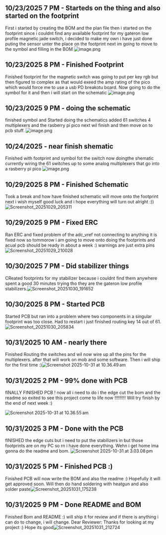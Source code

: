 <!--
  ===================    !!READ THIS NOTICE!!   ====================
  DO NOT edit this file manually. Your changes WILL BE OVERWRITTEN!
  This journal is auto generated and updated by Hack Club Blueprint.
  To edit this file, please edit your journal entries on Blueprint.
  ==================================================================
-->

## 10/23/2025 7 PM - Starteds on the thing and also started on the footprint  

First i started by creating the BOM and the plan file then i started on the footprint since i couldnt find any available footprint for my gateron low profile magnetic jade switch, i decided to make my own i have just done puting the sensor unter the place on the footprint next im going to move to the symbol and filling in the BOM
![image.png](https://blueprint.hackclub.com/user-attachments/blobs/proxy/eyJfcmFpbHMiOnsiZGF0YSI6NDY4MywicHVyIjoiYmxvYl9pZCJ9fQ==--74168f6ad4f0b32e9b2843283b8edae955a3fc3f/image.png)
  

## 10/23/2025 8 PM - Finished Footprint  

Finished footprint for the magnetic switch was going to put per key rgb but then figured to complex as that would exeed the amp rating of the pico which would force me to use a usb PD breakotu board. Now going to do the symbol for it and then i will start on the schematic
![image.png](https://blueprint.hackclub.com/user-attachments/blobs/proxy/eyJfcmFpbHMiOnsiZGF0YSI6NDY5NiwicHVyIjoiYmxvYl9pZCJ9fQ==--3c2797a49a09c00b5227802825e7a742d12161cb/image.png)
  

## 10/23/2025 9 PM - doing the schematic  

finished symbol and Started doing the schematics added 61 switches 4 multiplexers and the rasberry pi pico next wil finish and then move on to pcb stuff.
![image.png](https://blueprint.hackclub.com/user-attachments/blobs/proxy/eyJfcmFpbHMiOnsiZGF0YSI6NDY5NywicHVyIjoiYmxvYl9pZCJ9fQ==--140fdcfb0d2fa820114502bb90581ea2628696bf/image.png)
  

## 10/24/2025 - near finish shematic  

Finished with footprint and symbol fot the switch now doingthe shematic currently wiring the 61 switches up to some analog multiplexers that go into a rasberry pi pico 
![image.png](https://blueprint.hackclub.com/user-attachments/blobs/proxy/eyJfcmFpbHMiOnsiZGF0YSI6NTA0MywicHVyIjoiYmxvYl9pZCJ9fQ==--7bb4fb7c9819e5b4063a9feb0977569ff4cc4385/image.png)
  

## 10/29/2025 8 PM - Finished Schematic  

Took a break and how have finished schematic will move onto the footprint next i wish myself good luck and i hope everything will turn out alright :))![Screenshot_20251029_205311](https://blueprint.hackclub.com/user-attachments/blobs/proxy/eyJfcmFpbHMiOnsiZGF0YSI6NjQ2NCwicHVyIjoiYmxvYl9pZCJ9fQ==--5c0fa5acb61d02199a7003b92c194ffac46e75e2/Screenshot_20251029_205311.png)
  

## 10/29/2025 9 PM - Fixed ERC  

Ran ERC and fixed problem of the adc_vref not connecting to anything it is fixed now so tommorow i am going to move onto doing the footprints and acual pcb should be ready in about a week :)
warnings are just extra pins
![Screenshot_20251029_210028](https://blueprint.hackclub.com/user-attachments/blobs/proxy/eyJfcmFpbHMiOnsiZGF0YSI6NjQ2NSwicHVyIjoiYmxvYl9pZCJ9fQ==--7b59094bfecafd2ce1269134ac2a0b59b31a6302/Screenshot_20251029_210028.png) 
  

## 10/30/2025 7 PM - Did stabilizer things  

CReated footprints for my stabilizer because i couldnt find them anywhere spent a good 30 minutes trying tho they are the gateron low profile stabilizers.![Screenshot_20251030_191652](https://blueprint.hackclub.com/user-attachments/blobs/proxy/eyJfcmFpbHMiOnsiZGF0YSI6NjY0MiwicHVyIjoiYmxvYl9pZCJ9fQ==--fd4da37fb41f670e5874ec17b6c9456094adc797/Screenshot_20251030_191652.png)
  

## 10/30/2025 8 PM - Started PCB  

Started PCB but ran into a problem where two components in a singular footprint was too close. Had to restart i just finished routing key 14 out of 61.![Screenshot_20251030_205834](https://blueprint.hackclub.com/user-attachments/blobs/proxy/eyJfcmFpbHMiOnsiZGF0YSI6NjY1OSwicHVyIjoiYmxvYl9pZCJ9fQ==--9e6da24b95d989336918e66208af9533365db82c/Screenshot_20251030_205834.png)
  

## 10/31/2025 10 AM - nearly there  

Finished Routing the switches and wil now wire up all the pins for the multiplexers. after that will work on mob and some software. Then i will ship for the first time :)![Screenshot 2025-10-31 at 10.36.49 am](https://blueprint.hackclub.com/user-attachments/blobs/proxy/eyJfcmFpbHMiOnsiZGF0YSI6Njg1MywicHVyIjoiYmxvYl9pZCJ9fQ==--9a4edc2f81b734c355db8121a6ce8c81890e396a/Screenshot%202025-10-31%20at%2010.36.49%E2%80%AFam.png)
  

## 10/31/2025 2 PM - 99% done with PCB  

fINALLY FINISHED PCB ! now all i need to do i the edge cut the bom and the readme so exited to see this project come to life now !!!!!!!!! Will try finish by the end of next week :)

![Screenshot 2025-10-31 at 10.36.55 am](https://blueprint.hackclub.com/user-attachments/blobs/proxy/eyJfcmFpbHMiOnsiZGF0YSI6NjkwNiwicHVyIjoiYmxvYl9pZCJ9fQ==--5a0b0008f491761ae2e0ac40e8845802a4e4a02f/Screenshot%202025-10-31%20at%2010.36.55%E2%80%AFam.png)
  

## 10/31/2025 3 PM - Done with the PCB  

fINISHED the edge cuts but i need to put the stabilizers in but those footprints are on my PC so rn i have done everything. Wehn i get home ima gonna do the readme and bom.
![Screenshot 2025-10-31 at 3.03.08 pm](https://blueprint.hackclub.com/user-attachments/blobs/proxy/eyJfcmFpbHMiOnsiZGF0YSI6NjkwOSwicHVyIjoiYmxvYl9pZCJ9fQ==--57c31822d02e23e1f6b9de29583a2e4a3f418917/Screenshot%202025-10-31%20at%203.03.08%E2%80%AFpm.png)
  

## 10/31/2025 5 PM - Finished PCB :)  

Finished PCB will now write the BOM and also the readme :) Hopefully it will get approved soon. Will then do hand soldering with heatgun and also solder paste![Screenshot_20251031_175238](https://blueprint.hackclub.com/user-attachments/blobs/proxy/eyJfcmFpbHMiOnsiZGF0YSI6NjkyNCwicHVyIjoiYmxvYl9pZCJ9fQ==--9f8ce84d3f43d119f6873a34c51050b46df651ea/Screenshot_20251031_175238.png)
  

## 10/31/2025 9 PM - Done README and BOM  

Finished Bom and README :) will ship it for review and if there is anything i can do to change, i will change. Dear Reviewer: Thanks for looking at my project :) Hope its good![Screenshot_20251031_212724](https://blueprint.hackclub.com/user-attachments/blobs/proxy/eyJfcmFpbHMiOnsiZGF0YSI6Njk0NiwicHVyIjoiYmxvYl9pZCJ9fQ==--35a7a07475d6e6ab0d9916c6e0d17f538db04025/Screenshot_20251031_212724.png)
  


